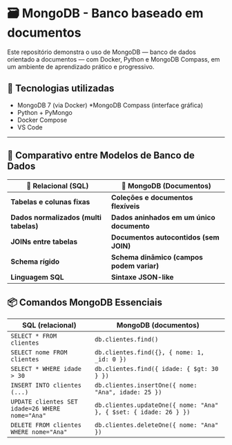 


# 🗃️ MongoDB - Banco baseado em documentos

Este repositório demonstra o uso de MongoDB — banco de dados orientado a documentos — com Docker, Python e MongoDB Compass, em um ambiente de aprendizado prático e progressivo.

## 🚀 Tecnologias utilizadas

- MongoDB 7 (via Docker)
*MongoDB Compass (interface gráfica)
- Python + PyMongo
- Docker Compose
- VS Code


---
## 🧠 Comparativo entre Modelos de Banco de Dados

| 💾 **Relacional (SQL)**               | 📄 **MongoDB (Documentos)**              |
|--------------------------------------|------------------------------------------|
| **Tabelas e colunas fixas**          | **Coleções e documentos flexíveis**      |
| **Dados normalizados (multi tabelas)** | **Dados aninhados em um único documento** |
| **JOINs entre tabelas**              | **Documentos autocontidos (sem JOIN)**   |
| **Schema rígido**                    | **Schema dinâmico (campos podem variar)**|
| **Linguagem SQL**                    | **Sintaxe JSON-like**                    |


## 📦 Comandos MongoDB Essenciais

| SQL (relacional)            | MongoDB (documentos)                           |
|-----------------------------|-------------------------------------------------|
| `SELECT * FROM clientes`    | `db.clientes.find()`                           |
| `SELECT nome FROM clientes` | `db.clientes.find({}, { nome: 1, _id: 0 })`     |
| `SELECT * WHERE idade > 30` | `db.clientes.find({ idade: { $gt: 30 } })`     |
| `INSERT INTO clientes (...)`| `db.clientes.insertOne({ nome: "Ana", idade: 25 })` |
| `UPDATE clientes SET idade=26 WHERE nome="Ana"` | `db.clientes.updateOne({ nome: "Ana" }, { $set: { idade: 26 } })` |
| `DELETE FROM clientes WHERE nome="Ana"` | `db.clientes.deleteOne({ nome: "Ana" })` |